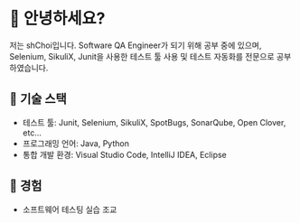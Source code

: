 # 👋 안녕하세요?
저는 shChoi입니다. Software QA Engineer가 되기 위해 공부 중에 있으며, Selenium, SikuliX, Junit을 사용한 테스트 툴 사용 및 테스트 자동화를 전문으로 공부하였습니다.

## 🔧 기술 스택
- 테스트 툴: Junit, Selenium, SikuliX, SpotBugs, SonarQube, Open Clover, etc...
- 프로그래밍 언어: Java, Python
- 통합 개발 환경: Visual Studio Code, IntelliJ IDEA, Eclipse

## 💼 경험
- 소프트웨어 테스팅 실습 조교
